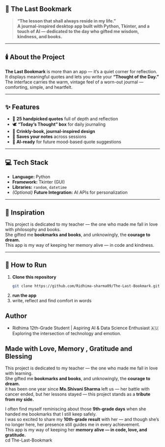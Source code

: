 ## 🌿 The Last Bookmark  

> **“The lesson that shall always reside in my life.”**  
> **A journal-inspired desktop app built with Python, Tkinter, and a touch of AI — dedicated to the day who gifted me wisdom, kindness, and books.**

---

## 🕯️ **About the Project**  
**The Last Bookmark** is more than an app — it’s a quiet corner for reflection.  
It displays meaningful quotes and lets you write your **“Thought of the Day.”**  
The interface carries the warm, vintage feel of a worn-out journal — comforting, simple, and heartfelt.  

---

## ✨ **Features**  
- 📖 **25 handpicked quotes** full of depth and reflection  
- 🕊 **“Today’s Thought” box** for daily journaling  
- 🎨 **Crinkly-book, journal-inspired design**  
- 💾 **Saves your notes** across sessions  
- 🧠 **AI-ready** for future mood-based quote suggestions  

---

## 💻 **Tech Stack**  
- **Language:** Python  
- **Framework:** Tkinter (GUI)  
- **Libraries:** `random`, `datetime`  
- *(Optional)* **Future Integration:** AI APIs for personalization  

---

## 🌸 **Inspiration**  
This project is dedicated to my teacher — the one who made me fall in love with philosophy and books.  
She gifted me **bookmarks and books**, and unknowingly, the **courage to dream.**  
This app is my way of keeping her memory alive — in code and kindness.  

---

## 🚀 **How to Run**  
1. **Clone this repository**  
   ```bash
   git clone https://github.com/Ridhima-sharma09/The-Last-Bookmark.git
2. **run the app**
3. write, reflect and find comfort in words
## Author 
* Ridhima 
 12th-Grade Student | Aspiring AI & Data Science Enthusiast 🇦🇺
Exploring the intersection of technology and emotion.
## Made with Love, Memory , Gratitude and Blessing 
This project is dedicated to my teacher — the one who made me fall in love with learning.  
She gifted me **bookmarks and books**, and unknowingly, the **courage to dream.**  
it has been one year since **Ms.Shivani Sharma** left us —  her battle with cancer ended, but her lessons stayed — this project stands as a **tribute from my side.**  

I often find myself reminiscing about those **9th-grade days** when she handed me bookmarks that I still keep safely.  
I was so excited to share my **10th-grade result** with her — and though she’s no longer here, her presence still guides me in every achievement.  
This app is my way of keeping her **memory alive — in code, love, and gratitude.**   
   cd The-Last-Bookmark

